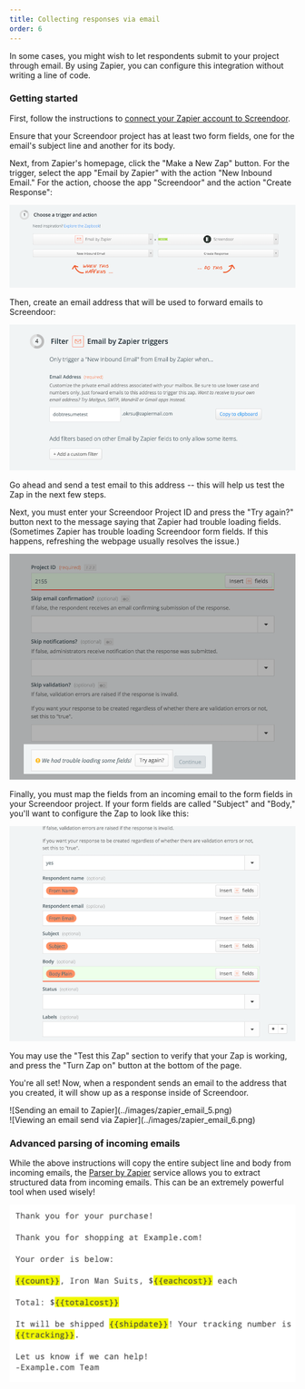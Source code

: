 ```yaml
---
title: Collecting responses via email
order: 6
---
```


In some cases, you might wish to let respondents submit to your project through email. By using Zapier, you can configure this integration without writing a line of code.

### Getting started

First, follow the instructions to [connect your Zapier account to Screendoor](/articles/screendoor/integrations/zapier.html).

Ensure that your Screendoor project has at least two form fields, one for the email's subject line and another for its body.

Next, from Zapier's homepage, click the "Make a New Zap" button. For the trigger, select the app "Email by Zapier" with the action "New Inbound Email." For the action, choose the app "Screendoor" and the action "Create Response":

![Zapier trigger and action](../images/zapier_email_1.png)

Then, create an email address that will be used to forward emails to Screendoor:

![Create an email address in Zapier](../images/zapier_email_2.png)

Go ahead and send a test email to this address -- this will help us test the Zap in the next few steps.

Next, you must enter your Screendoor Project ID and press the "Try again?" button next to the message saying that Zapier had trouble loading fields. (Sometimes Zapier has trouble loading Screendoor form fields. If this happens, refreshing the webpage usually resolves the issue.)

![Load fields from Screendoor](../images/zapier_email_3.png)

Finally, you must map the fields from an incoming email to the form fields in your Screendoor project. If your form fields are called "Subject" and "Body," you'll want to configure the Zap to look like this:

![Configured Zapier fields](../images/zapier_email_4.png)

You may use the "Test this Zap" section to verify that your Zap is working, and press the "Turn Zap on" button at the bottom of the page.

You're all set! Now, when a respondent sends an email to the address that you created, it will show up as a response inside of Screendoor.

<div class='grid margin_bd'>
  <div class='item lap_six_columns'>
    ![Sending an email to Zapier](../images/zapier_email_5.png)
  </div>
  <div class='item lap_six_columns'>
    ![Viewing an email send via Zapier](../images/zapier_email_6.png)
  </div>
</div>

### Advanced parsing of incoming emails

While the above instructions will copy the entire subject line and body from incoming emails, the [Parser by Zapier](https://parser.zapier.com/) service allows you to extract structured data from incoming emails. This can be an extremely powerful tool when used wisely!

![Parser by Zapier example](../images/parser_by_zapier.png)
